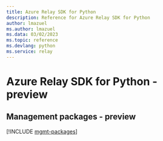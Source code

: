 ```yaml
---
title: Azure Relay SDK for Python
description: Reference for Azure Relay SDK for Python
author: lmazuel
ms.author: lmazuel
ms.data: 03/02/2023
ms.topic: reference
ms.devlang: python
ms.service: relay
---
```

# Azure Relay SDK for Python - preview

## Management packages - preview
[!INCLUDE [mgmt-packages](relay-mgmt-index.md)]